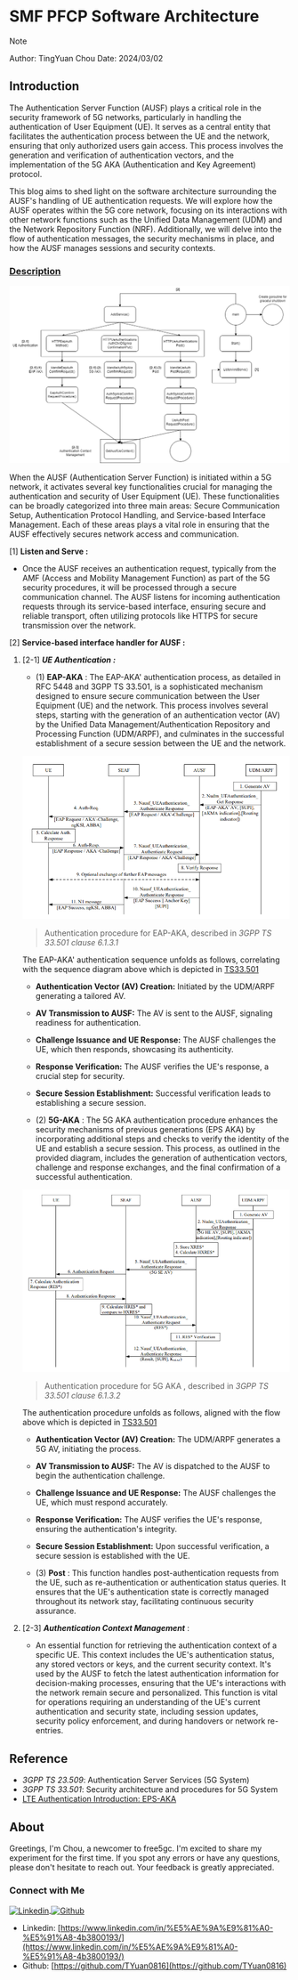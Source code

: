 # SMF PFCP Software Architecture

>[!NOTE]
> Author: TingYuan Chou
> Date: 2024/03/02

## Introduction
The Authentication Server Function (AUSF) plays a critical role in the security framework of 5G networks, particularly in handling the authentication of User Equipment (UE). It serves as a central entity that facilitates the authentication process between the UE and the network, ensuring that only authorized users gain access. This process involves the generation and verification of authentication vectors, and the implementation of the 5G AKA (Authentication and Key Agreement) protocol.

This blog aims to shed light on the software architecture surrounding the AUSF's handling of UE authentication requests. We will explore how the AUSF operates within the 5G core network, focusing on its interactions with other network functions such as the Unified Data Management (UDM) and the Network Repository Function (NRF). Additionally, we will delve into the flow of authentication messages, the security mechanisms in place, and how the AUSF manages sessions and security contexts.

### <u>Description</u>
![Ausf_Architecture](./Ausf_Architecture.png)

When the AUSF (Authentication Server Function) is initiated within a 5G network, it activates several key functionalities crucial for managing the authentication and security of User Equipment (UE). These functionalities can be broadly categorized into three main areas: Secure Communication Setup, Authentication Protocol Handling, and Service-based Interface Management. Each of these areas plays a vital role in ensuring that the AUSF effectively secures network access and communication.

[1] **Listen and Serve :** 

   - Once the AUSF receives an authentication request, typically from the AMF (Access and Mobility Management Function) as part of the 5G security procedures, it will be processed through a secure communication channel. The AUSF listens for incoming authentication requests through its service-based interface, ensuring secure and reliable transport, often utilizing protocols like HTTPS for secure transmission over the network.

[2] **Service-based interface handler for AUSF :**

   1. [2-1] ***UE Authentication :***
      - (1) **EAP-AKA** :  The EAP-AKA' authentication process, as detailed in RFC 5448 and 3GPP TS 33.501, is a sophisticated mechanism designed to ensure secure communication between the User Equipment (UE) and the network. This process involves several steps, starting with the generation of an authentication vector (AV) by the Unified Data Management/Authentication Repository and Processing Function (UDM/ARPF), and culminates in the successful establishment of a secure session between the UE and the network.

      ![Alt text](EAP-AKA.png)
      > Authentication procedure for EAP-AKA, described in *3GPP TS 33.501 clause 6.1.3.1*
      
      The EAP-AKA' authentication sequence unfolds as follows, correlating with the sequence diagram above which is depicted in [TS33.501](6.1.3.1)

      - **Authentication Vector (AV) Creation:** Initiated by the UDM/ARPF generating a tailored AV.
      - **AV Transmission to AUSF:** The AV is sent to the AUSF, signaling readiness for authentication.
      - **Challenge Issuance and UE Response:** The AUSF challenges the UE, which then responds, showcasing its authenticity.
      - **Response Verification:** The AUSF verifies the UE's response, a crucial step for security.
      - **Secure Session Establishment:** Successful verification leads to establishing a secure session.

      - (2) **5G-AKA** : The 5G AKA authentication procedure enhances the security mechanisms of previous generations (EPS AKA) by incorporating additional steps and checks to verify the identity of the UE and establish a secure session. This process, as outlined in the provided diagram, includes the generation of authentication vectors, challenge and response exchanges, and the final confirmation of a successful authentication.

      ![Alt text](5GAKA_Authentication_Procedure.png)
      > Authentication procedure for 5G AKA , described in *3GPP TS 33.501 clause 6.1.3.2*
      
      The authentication procedure unfolds as follows, aligned with the flow above which is depicted in [TS33.501](6.1.3.2)

      - **Authentication Vector (AV) Creation:** The UDM/ARPF generates a 5G AV, initiating the process.
      - **AV Transmission to AUSF:** The AV is dispatched to the AUSF to begin the authentication challenge.
      - **Challenge Issuance and UE Response:** The AUSF challenges the UE, which must respond accurately.
      - **Response Verification:** The AUSF verifies the UE's response, ensuring the authentication's integrity.
      - **Secure Session Establishment:** Upon successful verification, a secure session is established with the UE.

      - (3) **Post** : This function handles post-authentication requests from the UE, such as re-authentication or authentication status queries. It ensures that the UE's authentication state is correctly managed throughout its network stay, facilitating continuous security assurance.

   2. [2-3] ***Authentication Context Management*** : 
      - An essential function for retrieving the authentication context of a specific UE. This context includes the UE's authentication status, any stored vectors or keys, and the current security context. It's used by the AUSF to fetch the latest authentication information for decision-making processes, ensuring that the UE's interactions with the network remain secure and personalized. This function is vital for operations requiring an understanding of the UE's current authentication and security state, including session updates, security policy enforcement, and during handovers or network re-entries.

## Reference

- *3GPP TS 23.509*: Authentication Server Services (5G System)
- *3GPP TS 33.501*: Security architecture and procedures for 5G System
- [LTE Authentication Introduction: EPS-AKA](https://free5gc.org/blog/20231018/20231018/)

## About
Greetings, I'm Chou, a newcomer to free5gc. I'm excited to share my experiment for the first time. If you spot any errors or have any questions, please don't hesitate to reach out. Your feedback is greatly appreciated.

### Connect with Me

<p align="left">
<a href="https://www.linkedin.com/in/%E5%AE%9A%E9%81%A0-%E5%91%A8-4b3800193/" target="blank">
 <img align="center"
    src="https://raw.githubusercontent.com/rahuldkjain/github-profile-readme-generator/master/src/images/icons/Social/linked-in-alt.svg"
    alt="Linkedin" height="30" width="40" />
</a>
<a href="https://github.com/TYuan0816" target="blank">
   <img align="center"
      src="https://raw.githubusercontent.com/rahuldkjain/github-profile-readme-generator/master/src/images/icons/Social/github.svg"
      alt="Github" height="30" width="40" />
</a>
</p>

- Linkedin: [https://www.linkedin.com/in/%E5%AE%9A%E9%81%A0-%E5%91%A8-4b3800193/](https://www.linkedin.com/in/%E5%AE%9A%E9%81%A0-%E5%91%A8-4b3800193/)
- Github: [https://github.com/TYuan0816](https://github.com/TYuan0816)
